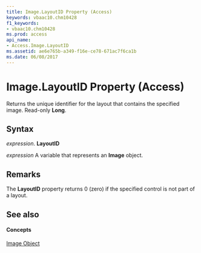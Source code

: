 ```yaml
---
title: Image.LayoutID Property (Access)
keywords: vbaac10.chm10428
f1_keywords:
- vbaac10.chm10428
ms.prod: access
api_name:
- Access.Image.LayoutID
ms.assetid: ae6e765b-a349-f16e-ce78-671ac7f6ca1b
ms.date: 06/08/2017
---
```



# Image.LayoutID Property (Access)

Returns the unique identifier for the layout that contains the specified image. Read-only  **Long**.


## Syntax

 _expression_. **LayoutID**

 _expression_ A variable that represents an **Image** object.


## Remarks

The  **LayoutID** property returns 0 (zero) if the specified control is not part of a layout.


## See also


#### Concepts


[Image Object](image-object-access.md)

